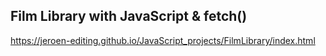 ## Film Library with JavaScript & fetch()

https://jeroen-editing.github.io/JavaScript_projects/FilmLibrary/index.html